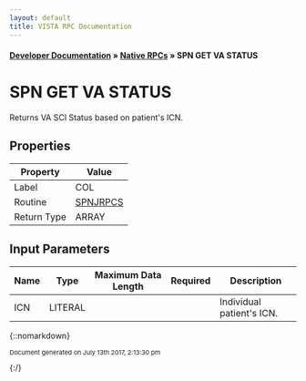 ```yaml
---
layout: default
title: VISTA RPC Documentation
---
```


#### [Developer Documentation](../index) &#187; [Native RPCs](TableOfContents) &#187; SPN GET VA STATUS<br/>
# SPN GET VA STATUS

Returns VA SCI Status based on patient's ICN.

## Properties

Property | Value
--- | ---
Label | COL
Routine | [SPNJRPCS](http://code.osehra.org/dox/Routine_SPNJRPCS_source.html)
Return Type | ARRAY


## Input Parameters

Name | Type | Maximum Data Length | Required | Description
--- | --- | --- | --- | ---
ICN | LITERAL |  |  | Individual patient&#x27;s ICN.



{::nomarkdown} <br/><p style="font-size: 11px">Document generated on July 13th 2017, 2:13:30 pm</p>{:/}